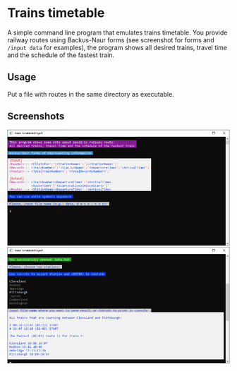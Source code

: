 # Trains timetable

A simple command line program that emulates trains timetable. You provide railway routes using
Backus-Naur forms (see screenshot for forms and `/input data` for examples), the program shows all
desired trains, travel time and the schedule of the fastest train.

## Usage

Put a file with routes in the same directory as executable.

## Screenshots

![Screenshot 1](docs/images/Screenshot&#32;1.png)
![Screenshot 2](docs/images/Screenshot&#32;2.png)
